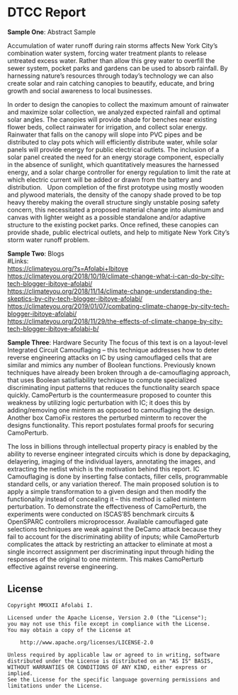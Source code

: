 # DTCC Report

**Sample One**: Abstract Sample <br/>
<p>Accumulation of water runoff during rain storms affects New York City’s combination water system, forcing water treatment plants to release untreated excess water. Rather than allow this grey water to overfill the sewer system, pocket parks and gardens can be used to absorb rainfall. By harnessing nature’s resources through today’s technology we can also create solar and rain catching canopies to beautify, educate, and bring growth and social awareness to local businesses. </p>
<p>In order to design the canopies to collect the maximum amount of rainwater and maximize solar collection, we analyzed expected rainfall and optimal solar angles. The canopies will provide shade for benches near existing flower beds, collect rainwater for irrigation, and collect solar energy. Rainwater that falls on the canopy will slope into PVC pipes and be distributed to clay pots which will efficiently distribute water, while solar panels will provide energy for public electrical outlets. The inclusion of a solar panel created the need for an energy storage component, especially in the absence of sunlight, which quantitatively measures the harnessed energy, and a solar charge controller for energy regulation to limit the rate at which electric current will be added or drawn from the battery and distribution.  
Upon completion of the first prototype using mostly wooden and plywood materials, the density of the canopy shade proved to be top heavy thereby making the overall structure singly unstable posing safety concern, this necessitated a proposed material change into aluminum and canvas with lighter weight as a possible standalone and/or adaptive structure to the existing pocket parks. Once refined, these canopies can provide shade, public electrical outlets, and help to mitigate New York City’s storm water runoff problem.</p>

**Sample Two**: Blogs<br>
#Links: <br>
  https://climateyou.org/?s=Afolabi+Ibitoye<br>
  https://climateyou.org/2018/10/19/climate-change-what-i-can-do-by-city-tech-blogger-ibitoye-afolabi/<br>
  https://climateyou.org/2018/11/14/climate-change-understanding-the-skeptics-by-city-tech-blogger-ibitoye-afolabi/<br>
  https://climateyou.org/2019/01/07/combating-climate-change-by-city-tech-blogger-ibitoye-afolabi/<br>
  https://climateyou.org/2018/11/29/the-effects-of-climate-change-by-city-tech-blogger-ibitoye-afolabi-b/<br>  

**Sample Three**: Hardware Security
The focus of this text is on a layout-level Integrated Circuit Camouflaging – this technique addresses how to deter reverse engineering attacks on IC by using camouflaged cells that are similar and mimics any number of Boolean functions. Previously known techniques have already been broken through a de-camouflaging approach, that uses Boolean satisfiability technique to compute specialized discriminating input patterns that reduces the functionality search space quickly. CamoPerturb is the countermeasure proposed to counter this weakness by utilizing logic perturbation with IC; it does this by adding/removing one minterm as opposed to camouflaging the design.  Another box CamoFix restores the perturbed minterm to recover the designs functionality. This report postulates formal proofs for securing CamoPerturb.
<p>The loss in billions through intellectual property piracy is enabled by the ability to reverse engineer integrated circuits which is done by depackaging, delayering, imaging of the individual layers, annotating the images, and extracting the netlist which is the motivation behind this report. IC Camouflaging is done by inserting false contacts, filler cells, programmable standard cells, or any variation thereof. The main proposed solution is to apply a simple transformation to a given design and then modify the functionality instead of concealing it – this method is called minterm perturbation. To demonstrate the effectiveness of CamoPerturb, the experiments were conducted on ISCAS’85 benchmark circuits & OpenSPARC controllers microprocessor. Available camouflaged gate selections techniques are weak against the DeCamo attack because they fail to account for the discriminating ability of inputs; while CamoPerturb complicates the attack by restricting an attacker to eliminate at most a single incorrect assignment per discriminating input through hiding the responses of the original to one minterm. This makes CamoPerturb effective against reverse engineering. </p>

## License

    Copyright MMXXII Afolabi I.

    Licensed under the Apache License, Version 2.0 (the "License");
    you may not use this file except in compliance with the License.
    You may obtain a copy of the License at

        http://www.apache.org/licenses/LICENSE-2.0

    Unless required by applicable law or agreed to in writing, software
    distributed under the License is distributed on an "AS IS" BASIS,
    WITHOUT WARRANTIES OR CONDITIONS OF ANY KIND, either express or implied.
    See the License for the specific language governing permissions and
    limitations under the License.  
